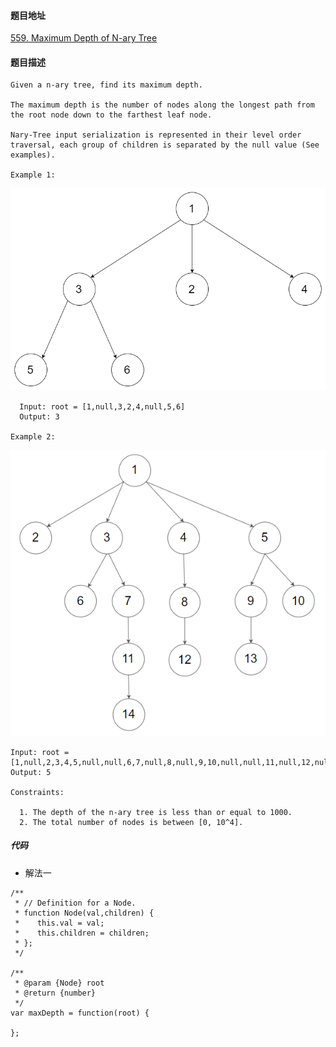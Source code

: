 #### 题目地址
[559. Maximum Depth of N-ary Tree](https://leetcode.com/problems/maximum-depth-of-n-ary-tree/)
#### 题目描述
```
Given a n-ary tree, find its maximum depth.

The maximum depth is the number of nodes along the longest path from the root node down to the farthest leaf node.

Nary-Tree input serialization is represented in their level order traversal, each group of children is separated by the null value (See examples).

Example 1:
```
![1](../../assets/tree/2020-11-06/1.png)
```
  Input: root = [1,null,3,2,4,null,5,6]
  Output: 3

Example 2:
```
![1](../../assets/tree/2020-11-06/2.png)
```
Input: root = [1,null,2,3,4,5,null,null,6,7,null,8,null,9,10,null,null,11,null,12,null,13,null,null,14]
Output: 5

Constraints:

  1. The depth of the n-ary tree is less than or equal to 1000.
  2. The total number of nodes is between [0, 10^4].
```

##### 代码

- 解法一
```
/**
 * // Definition for a Node.
 * function Node(val,children) {
 *    this.val = val;
 *    this.children = children;
 * };
 */

/**
 * @param {Node} root
 * @return {number}
 */
var maxDepth = function(root) {
    
};
```
